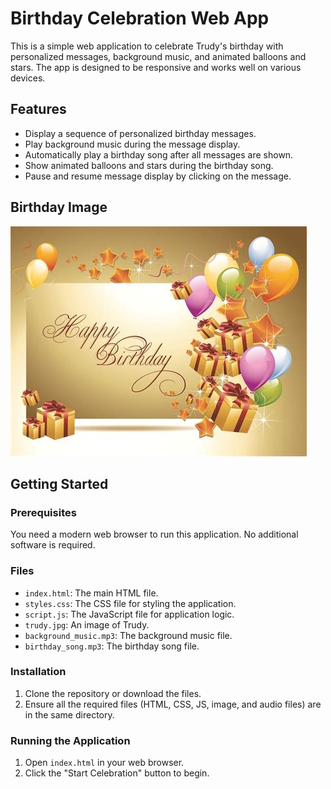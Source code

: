# Birthday Celebration Web App

This is a simple web application to celebrate Trudy's birthday with personalized messages, background music, and animated balloons and stars. The app is designed to be responsive and works well on various devices.

## Features

- Display a sequence of personalized birthday messages.
- Play background music during the message display.
- Automatically play a birthday song after all messages are shown.
- Show animated balloons and stars during the birthday song.
- Pause and resume message display by clicking on the message.

## Birthday Image

![Birthday Celebration](th.jpg)

## Getting Started

### Prerequisites

You need a modern web browser to run this application. No additional software is required.

### Files

- `index.html`: The main HTML file.
- `styles.css`: The CSS file for styling the application.
- `script.js`: The JavaScript file for application logic.
- `trudy.jpg`: An image of Trudy.
- `background_music.mp3`: The background music file.
- `birthday_song.mp3`: The birthday song file.

### Installation

1. Clone the repository or download the files.
2. Ensure all the required files (HTML, CSS, JS, image, and audio files) are in the same directory.

### Running the Application

1. Open `index.html` in your web browser.
2. Click the "Start Celebration" button to begin.